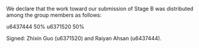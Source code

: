 We declare that the work toward our submission of Stage B was distributed among the group members as follows:


u6437444 50%
u6371520 50%


Signed: Zhixin Guo (u6371520) and Raiyan Ahsan (u6437444).